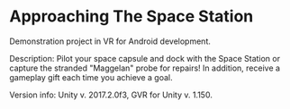 # Approaching The Space Station

Demonstration project in VR for Android development.

Description: Pilot your space capsule and dock with the Space Station or capture the stranded "Maggelan" probe for repairs!
In addition, receive a gameplay gift each time you achieve a goal. 

Version info: Unity v. 2017.2.0f3, GVR for Unity v. 1.150.

